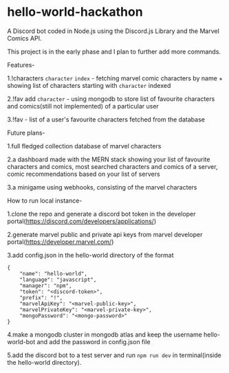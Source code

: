 # hello-world-hackathon
A Discord bot coded in Node.js using the Discord.js Library and the Marvel Comics API.

This project is in the early phase and I plan to further add more commands.

Features-

1.!characters `character` `index` - fetching marvel comic characters by name + showing list of characters starting with `character` indexed
    
2.!fav add `character` - using mongodb to store list of favourite characters and comics(still not implemented) of a particular user
    
3.!fav - list of a user's favourite characters fetched from the database

Future plans-

1.full fledged collection database of marvel characters
    
2.a dashboard made with the MERN stack showing your list of favourite characters and comics, most searched characters and comics of a server, comic recommendations based on your list of servers
    
3.a minigame using webhooks, consisting of the marvel characters

How to run local instance-

1.clone the repo and generate a discord bot token in the developer portal(https://discord.com/developers/applications/)
    
2.generate marvel public and private api keys from marvel developer portal(https://developer.marvel.com/)
    
3.add config.json in the hello-world directory of the format
```
{
    "name": "hello-world",
    "language": "javascript",
    "manager": "npm",
    "token": "<discord-token>",
    "prefix": "!",
    "marvelApiKey": "<marvel-public-key>",
    "marvelPrivateKey": "<marvel-private-key>",
    "mongoPassword": "<mongo-password>"
}
```
4.make a mongodb cluster in mongodb atlas and keep the username hello-world-bot and add the password in config.json file
    
5.add the discord bot to a test server and run ```npm run dev``` in terminal(inside the hello-world directory).
